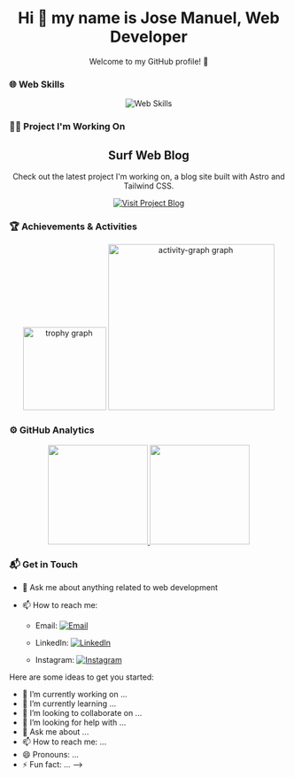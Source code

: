 <div align="center">
  <h1>Hi 👋 my name is Jose Manuel, Web Developer</h1>
  <p>Welcome to my GitHub profile! 🚀</p>
</div>

### 🌐 Web Skills
<p align="center">
  <img src="https://skillicons.dev/icons?i=html,css,javascript,tailwind,astro,docker,git,github,linux" alt="Web Skills" />
</p>

### 🏄‍♂️ Project I'm Working On
<div align="center">
  <h2>Surf Web Blog</h2>
  <p>Check out the latest project I'm working on, a blog site built with Astro and Tailwind CSS.</p>
  <a href="https://surf-web-astro.vercel.app/blog" target="_blank">
    <img src="https://img.shields.io/badge/Visit-Project%20Blog-2ea44f?style=for-the-badge&logo=vercel&logoColor=white" alt="Visit Project Blog"/>
  </a>
</div>

### 🏆 Achievements & Activities
<div align="center">
  <img src="https://github-profile-trophy.vercel.app?username=Jose-17-11&theme=dracula&column=-1&row=1&margin-w=8&margin-h=8&no-bg=false&no-frame=false&order=4" height="150" alt="trophy graph"  />
  <img src="https://github-readme-activity-graph.vercel.app/graph?username=Jose-17-11&radius=16&theme=react&area=true&order=5" height="300" alt="activity-graph graph"  />
</div>

### ⚙️ GitHub Analytics
<p align="center">
<a href="https://github.com/Jose-17-11">
  <img height="180em" src="https://github-readme-stats-eight-theta.vercel.app/api?username=Jose-17-11&show_icons=true&theme=algolia&include_all_commits=true&count_private=true"/>
  <img height="180em" src="https://github-readme-stats-eight-theta.vercel.app/api/top-langs/?username=Jose-17-11&layout=compact&langs_count=8&theme=algolia"/>
</a>
</p>

### 📬 Get in Touch

- 💬 Ask me about anything related to web development
- 📫 How to reach me:

  - Email: [![Email](https://img.shields.io/badge/Email-D14836?style=flat&logo=gmail&logoColor=white)](mailto:ariashdez@outlook.com)

  - LinkedIn: [![LinkedIn](https://img.shields.io/badge/LinkedIn-0077B5?style=flat&logo=linkedin&logoColor=white)](https://www.linkedin.com/in/jos%C3%A9-manuel-arias-hern%C3%A1ndez-5067502aa?lipi=urn%3Ali%3Apage%3Ad_flagship3_profile_view_base_contact_details%3BPWBw2aySS2mjhKFyDKrP1w%3D%3D)

  - Instagram: [![Instagram](https://img.shields.io/badge/Instagram-E4405F?style=flat&logo=instagram&logoColor=white)](https://www.instagram.com/arias_hernadez_/?igsh=MXN6d3FjanRwMm50cw%3D%3D)


Here are some ideas to get you started:
- 🔭 I’m currently working on ...
- 🌱 I’m currently learning ...
- 👯 I’m looking to collaborate on ...
- 🤔 I’m looking for help with ...
- 💬 Ask me about ...
- 📫 How to reach me: ...
- 😄 Pronouns: ...
- ⚡ Fun fact: ...
-->
